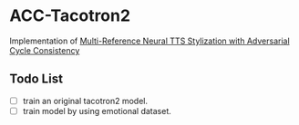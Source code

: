 # ACC-Tacotron2
Implementation of [Multi-Reference Neural TTS Stylization with Adversarial Cycle Consistency](https://arxiv.org/abs/1910.11958)

## Todo List
- [ ] train an original tacotron2 model.
- [ ] train model by using emotional dataset.
